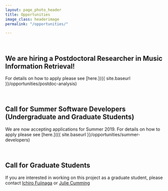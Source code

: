 ```yaml
---
layout: page_photo_header
title: Opportunities
image_class: headerimage
permalink: "/opportunities/"

---
```

<br>

## We are hiring a Postdoctoral Researcher in Music Information Retrieval!

For details on how to apply please see [here.]({{ site.baseurl }}/opportunities/postdoc-analysis)

<br>

## Call for Summer Software Developers (Undergraduate and Graduate Students)

We are now accepting applications for Summer 2019. For details on how to apply please see [here.]({{ site.baseurl }}/opportunities/summer-developers)

<br>

## Call for Graduate Students

If you are interested in working on this project as a graduate student, please contact [Ichiro Fujinaga](mailto:ich@music.mcgill.ca) or [Julie Cumming](mailto:julie.cumming@mcgill.ca)